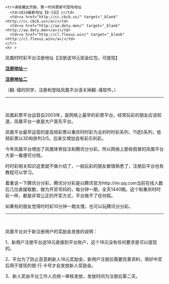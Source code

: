 
    
<html>
<head>
<meta charset="utf-8">

</head>

<body>
  
    <tr>请收藏此页面，第一时间更新可登陆地址
      <td>1024最新地址【8-1日】|</td>
      <td><a href="http://cc.cbcb.us/" target="_blank" >http://cc.cbcb.us</a>|</td>
      <td><a href="http://aa.dety.men/" target="_blank" >http://aa.dety.men</a>|</td>
      <td><a href="http://cl.flexui.win/" target="_blank" >http://cl.flexui.win</a>|</td>
    </tr>
    <hr >
<p>凤凰时时彩平台注册地址【注册送18元现金红包，可提现】</p>
<p><a href="http://www.fh.game/register/?id=11813570&amp;exp=1843549791396&amp;pid=8008100&amp;token=40c4"><strong>注册地址一</strong></a></p>
<p><a href="https://www.ph158nb.com/register/?id=11813570&amp;exp=1843549791396&amp;pid=8008100&amp;token=40c4"><strong>注册地址二</strong></a></p>
<p>（翻.·墙的同学，注册和登陆凤凰平台请关掉翻·.墙软件。）</p>
<hr>
<p>&nbsp;</p>
<p>凤凰彩票平台运营自2003年，是网络上最早的彩票平台。经常玩彩的朋友应该知道，凤凰平台一直是大户首先平台。</p>
<p>凤凰平台最早运营的是高频彩票以重庆时时彩为主的时时彩系列，11选5系列，低频彩票以3D和排列3/5。后来又增加自有彩乐利彩。</p>
<p>今年凤凰平台增加了凤凰体育投注和腾讯分分彩。所以网络上那些假冒的凤凰平台大家一看便可分晓。</p>
<p>时时彩相关知识这里就不做介绍了，一般玩彩的朋友都很熟悉了，注册后平台也有教程可以学习。</p>
<p>着重说一下腾讯分分彩，腾讯分分彩是以腾讯官方http://im.qq.com当前在线人数后几位直接取数，做为开奖号码的，每分钟一期，全天1440期。这个和重庆时时彩一样，都是非常公正的开奖方式，平台做不了任何假。</p>
<p>如果有的朋友觉得时时彩10分钟一期太慢，也可以玩腾讯分分彩。</p>
<hr>
<p>&nbsp;</p>
<p>凤凰平台对于新注册用户的奖励金发放的说明：</p>
<p>1、新用户注册平台送18元直接到平台账户，这个18元没有任何要求是可以提现的。</p>
<p>2、平台为了防止恶意刷新人18元奖励金，新用户注册后需要完善资料，填好中奖后用于提现的银·行·卡号才会发放新人奖励金。</p>
<p>3、新人奖由平台工作人员统一审核发放，发放时间为注册后第二天。</p>
<p>&nbsp;</p>
<p>&nbsp;</p>
</body>
</html>
